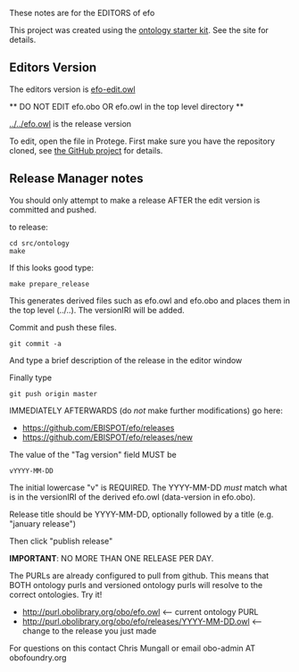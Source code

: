 These notes are for the EDITORS of efo

This project was created using the [ontology starter kit](https://github.com/cmungall/ontology-starter-kit). See the site for details.

## Editors Version

The editors version is [efo-edit.owl](efo-edit.owl)

** DO NOT EDIT efo.obo OR efo.owl in the top level directory **

[../../efo.owl](../../efo.owl) is the release version

To edit, open the file in Protege. First make sure you have the repository cloned, see [the GitHub project](https://github.com/EBISPOT/efo) for details.

## Release Manager notes

You should only attempt to make a release AFTER the edit version is
committed and pushed.

to release:

    cd src/ontology
    make

If this looks good type:

    make prepare_release

This generates derived files such as efo.owl and efo.obo and places
them in the top level (../..). The versionIRI will be added.

Commit and push these files.

    git commit -a

And type a brief description of the release in the editor window

Finally type

    git push origin master

IMMEDIATELY AFTERWARDS (do *not* make further modifications) go here:

 * https://github.com/EBISPOT/efo/releases
 * https://github.com/EBISPOT/efo/releases/new

The value of the "Tag version" field MUST be

    vYYYY-MM-DD

The initial lowercase "v" is REQUIRED. The YYYY-MM-DD *must* match
what is in the versionIRI of the derived efo.owl (data-version in
efo.obo).

Release title should be YYYY-MM-DD, optionally followed by a title (e.g. "january release")

Then click "publish release"

__IMPORTANT__: NO MORE THAN ONE RELEASE PER DAY.

The PURLs are already configured to pull from github. This means that
BOTH ontology purls and versioned ontology purls will resolve to the
correct ontologies. Try it!

 * http://purl.obolibrary.org/obo/efo.owl <-- current ontology PURL
 * http://purl.obolibrary.org/obo/efo/releases/YYYY-MM-DD.owl <-- change to the release you just made

For questions on this contact Chris Mungall or email obo-admin AT obofoundry.org

